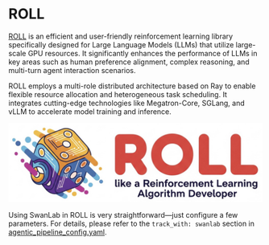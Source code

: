 # ROLL

[ROLL](https://github.com/alibaba/ROLL) is an efficient and user-friendly reinforcement learning library specifically designed for Large Language Models (LLMs) that utilize large-scale GPU resources. It significantly enhances the performance of LLMs in key areas such as human preference alignment, complex reasoning, and multi-turn agent interaction scenarios.

ROLL employs a multi-role distributed architecture based on Ray to enable flexible resource allocation and heterogeneous task scheduling. It integrates cutting-edge technologies like Megatron-Core, SGLang, and vLLM to accelerate model training and inference.

![ROLL](./roll/logo.png)

Using SwanLab in ROLL is very straightforward—just configure a few parameters. For details, please refer to the `track_with: swanlab` section in [agentic_pipeline_config.yaml](https://github.com/alibaba/ROLL/blob/main/tests/pipeline/agentic_pipeline_config.yaml).